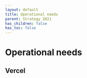 ```yaml
---
layout: default
title: Operational needs
parent: Strategy 2021
has_children: false
has_toc: false
---
```


# Operational needs

## Vercel